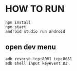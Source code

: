 # HOW TO RUN
```
npm install
npm start
android studio run android
```
## open dev menu
```
adb reverse tcp:8081 tcp:8081
adb shell input keyevent 82
```

